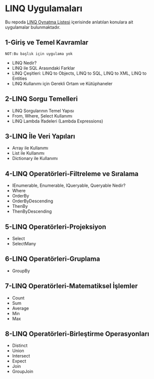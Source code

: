 # LINQ Uygulamaları
Bu repoda [LINQ Oynatma Listesi](https://www.youtube.com/playlist?list=PL2gZB_AT1f5a9xv-qLDSwJDLVZsTNidFz) içerisinde anlatılan konulara ait uygulamalar bulunmaktadır.

## 1-Giriş ve Temel Kavramlar
`NOT:Bu başlık için uygulama yok`
* LINQ Nedir?
* LINQ ile SQL Arasındaki Farklar
* LINQ Çeşitleri: LINQ to Objects, LINQ to SQL, LINQ to XML, LINQ to Entities
* LINQ Kullanımı için Gerekli Ortam ve Kütüphaneler

## 2-LINQ Sorgu Temelleri
* LINQ Sorgularının Temel Yapısı
* From, Where, Select Kullanımı
* LINQ Lambda İfadeleri (Lambda Expressions)

## 3-LINQ İle Veri Yapıları
* Array ile Kullanımı
* List ile Kullanımı
* Dictionary ile Kullanımı

## 4-LINQ Operatörleri-Filtreleme ve Sıralama
* IEnumerable, Enumerable, IQueryable, Queryable Nedir?
* Where
* OrderBy
* OrderByDescending
* ThenBy
* ThenByDescending

## 5-LINQ Operatörleri-Projeksiyon
* Select
* SelectMany

## 6-LINQ Operatörleri-Gruplama
* GroupBy

## 7-LINQ Operatörleri-Matematiksel İşlemler
* Count
* Sum
* Average
* Min
* Max

## 8-LINQ Operatörleri-Birleştirme Operasyonları
* Distinct
* Union
* Intersect
* Expect
* Join
* GroupJoin
